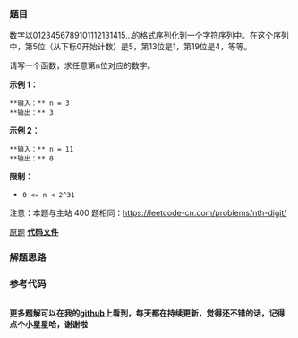 ### 题目
数字以0123456789101112131415…的格式序列化到一个字符序列中。在这个序列中，第5位（从下标0开始计数）是5，第13位是1，第19位是4，等等。

请写一个函数，求任意第n位对应的数字。



**示例 1：**

    
    
    **输入：** n = 3
    **输出：** 3
    

**示例 2：**

    
    
    **输入：** n = 11
    **输出：** 0



**限制：**

  * `0 <= n < 2^31`

注意：本题与主站 400 题相同：<https://leetcode-cn.com/problems/nth-digit/>

[原题](https://leetcode-cn.com/problems/shu-zi-xu-lie-zhong-mou-yi-wei-de-shu-zi-lcof/)    **[代码文件]()**


### 解题思路




### 参考代码

```go


```




**更多题解可以在我的[github](https://github.com/LZH139/leetcode_Go)上看到，每天都在持续更新，觉得还不错的话，记得点个小星星哈，谢谢啦**
